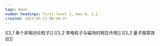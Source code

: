 ```yaml
---
tags: Book
number headings: first-level 1, max 6, 1.1.
created: 2023-05-13 00:49:37
---
```

[[3_1 单个非相对论粒子]]
[[3_2 带电粒子与磁场的相互作用]]
[[3_3 量子隧穿效应]]
